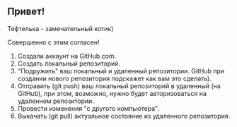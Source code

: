 ## Привет!

Тефтелька - замечательный котик)

Совершенно с этим согласен!

1. Создали аккаунт на GitHub.com.
2. Создать локальный репозиторий.
3. "Подружить" ваш локальный и удаленный репозитории. GitHub при создании нового репозитория подскажет как вам это сделать).
4. Отправить (git push) ваш локальный репозиторий в удаленный (на GitHub), при этом, возможно, нужно будет авторизоваться на удаленном репозитории.
5. Провести изменения "с другого компьютера".
6. Выкачать (git pull) актуальное состояние из удаленного репозитория.